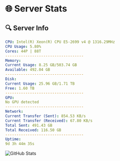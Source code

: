 # 🌐 Server Stats
## 🔍 Server Info
```yaml
CPU: Intel(R) Xeon(R) CPU E5-2699 v4 @ 1316.29MHz
CPU Usage: 5.80%
Cores: 44P | 88T
-----------------------------------
Memory:
Current Usage: 8.25 GB/503.74 GB
Available: 492.04 GB
-----------------------------------
Disk:
Current Usage: 25.96 GB/1.71 TB
Free: 1.60 TB
-----------------------------------
GPU:
No GPU detected
-----------------------------------
Network:
Current Transfer (Sent): 854.53 KB/s
Current Transfer (Received): 67.80 KB/s
Total Sent: 491.43 GB
Total Received: 116.50 GB
-----------------------------------
Uptime:
9d 3h 44m 35s
```
![GitHub Stats](https://img.shields.io/badge/Updated-2025-04-28_20:53:23-blue)